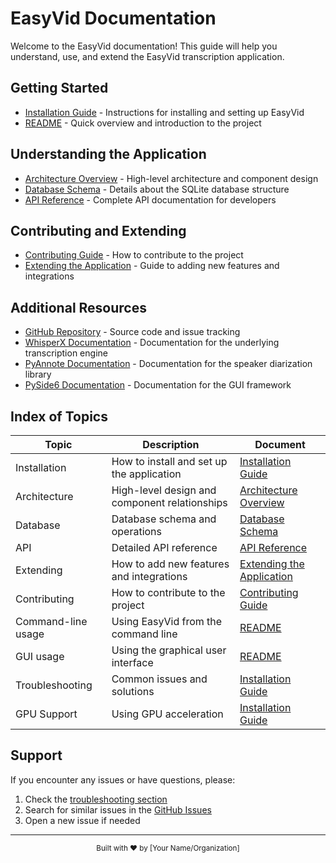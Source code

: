 # EasyVid Documentation

Welcome to the EasyVid documentation! This guide will help you understand, use, and extend the EasyVid transcription application.

## Getting Started

- [Installation Guide](installation.md) - Instructions for installing and setting up EasyVid
- [README](../README.md) - Quick overview and introduction to the project

## Understanding the Application

- [Architecture Overview](architecture.md) - High-level architecture and component design
- [Database Schema](database.md) - Details about the SQLite database structure
- [API Reference](api.md) - Complete API documentation for developers

## Contributing and Extending

- [Contributing Guide](contributing.md) - How to contribute to the project
- [Extending the Application](extending.md) - Guide to adding new features and integrations

## Additional Resources

- [GitHub Repository](https://github.com/username/easy-vid) - Source code and issue tracking
- [WhisperX Documentation](https://github.com/m-bain/whisperX) - Documentation for the underlying transcription engine
- [PyAnnote Documentation](https://github.com/pyannote/pyannote-audio) - Documentation for the speaker diarization library
- [PySide6 Documentation](https://doc.qt.io/qtforpython-6/) - Documentation for the GUI framework

## Index of Topics

| Topic | Description | Document |
|-------|-------------|----------|
| Installation | How to install and set up the application | [Installation Guide](installation.md) |
| Architecture | High-level design and component relationships | [Architecture Overview](architecture.md) |
| Database | Database schema and operations | [Database Schema](database.md) |
| API | Detailed API reference | [API Reference](api.md) |
| Extending | How to add new features and integrations | [Extending the Application](extending.md) |
| Contributing | How to contribute to the project | [Contributing Guide](contributing.md) |
| Command-line usage | Using EasyVid from the command line | [README](../README.md#quick-start) |
| GUI usage | Using the graphical user interface | [README](../README.md#usage) |
| Troubleshooting | Common issues and solutions | [Installation Guide](installation.md#troubleshooting) |
| GPU Support | Using GPU acceleration | [Installation Guide](installation.md#installing-cuda-version-of-pytorch-for-gpu-acceleration) |

## Support

If you encounter any issues or have questions, please:

1. Check the [troubleshooting section](installation.md#troubleshooting)
2. Search for similar issues in the [GitHub Issues](https://github.com/username/easy-vid/issues)
3. Open a new issue if needed

---

<div align="center">
  <sub>Built with ❤️ by [Your Name/Organization]</sub>
</div>